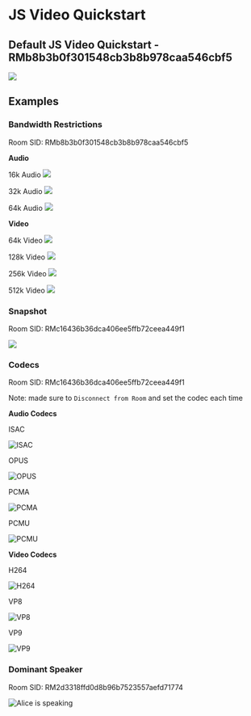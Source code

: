 # JS Video Quickstart

## Default JS Video Quickstart - RMb8b3b0f301548cb3b8b978caa546cbf5

![](js-qs-examples/RMb8b3b0f301548cb3b8b978caa546cbf5-qs-20230626-01.png)

## Examples

### Bandwidth Restrictions

Room SID: RMb8b3b0f301548cb3b8b978caa546cbf5

**Audio**

16k Audio
![](RMb8b3b0f301548cb3b8b978caa546cbf5-qs-bw-audio-16k.png)

32k Audio
![](RMb8b3b0f301548cb3b8b978caa546cbf5-qs-bw-audio-32k.png)

64k Audio
![](RMb8b3b0f301548cb3b8b978caa546cbf5-qs-bw-audio-64k.png)

**Video**

64k Video
![](RMb8b3b0f301548cb3b8b978caa546cbf5-qs-bw-video-64k.png)

128k Video
![](RMb8b3b0f301548cb3b8b978caa546cbf5-qs-bw-video-128k.png)

256k Video
![](RMb8b3b0f301548cb3b8b978caa546cbf5-qs-bw-video-256k.png)

512k Video
![](RMb8b3b0f301548cb3b8b978caa546cbf5-qs-bw-video-512k.png)

### Snapshot

Room SID: RMc16436b36dca406ee5ffb72ceea449f1

![](qs-snapshot.png)

### Codecs

Room SID: RMc16436b36dca406ee5ffb72ceea449f1

Note: made sure to `Disconnect from Room` and set the codec each time

**Audio Codecs**

ISAC

![ISAC](RM-codec-audio-ISAC.png)

OPUS

![OPUS](RM-codec-audio-opus.png)

PCMA

![PCMA](RM-codec-audio-pcma.png)

PCMU

![PCMU](RM-codec-audio-pcmu.png)

**Video Codecs**

H264

![H264](RM-codec-video-h264.png)

VP8

![VP8](RM-codec-video-vp8.png)

VP9

![VP9](RM-codec-video-vp9.png)

### Dominant Speaker

Room SID: RM2d3318ffd0d8b96b7523557aefd71774

![Alice is speaking](RM-dominant-speaker.png)


